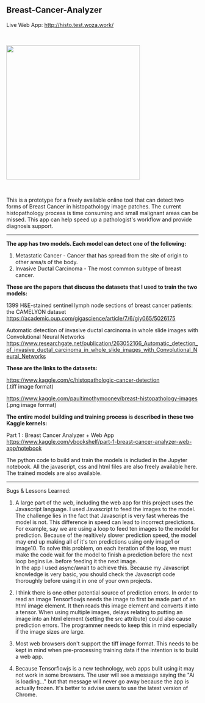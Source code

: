 
## Breast-Cancer-Analyzer

Live Web App: http://histo.test.woza.work/

<br>

<img src="http://histo.test.woza.work/assets/histo_sample.png" width="350"></img>

<br>

This is a prototype for a freely available online tool that can detect two forms of Breast Cancer in histopathology image patches. The current histopathology process is time consuming and small malignant areas can be missed. This app can help speed up a pathologist's workflow and provide diagnosis support.

<hr>

<b>The app has two models. Each model can detect one of the following:</b>

1. Metastatic Cancer - Cancer that has spread from the site of origin to other area/s of the body.
2. Invasive Ductal Carcinoma - The most common subtype of breast cancer.


<b>These are the papers that discuss the datasets that I used to train the two models:</b>

1399 H&E-stained sentinel lymph node sections of breast cancer patients: the CAMELYON dataset<br>
https://academic.oup.com/gigascience/article/7/6/giy065/5026175

Automatic detection of invasive ductal carcinoma in whole slide images with Convolutional Neural Networks<br>
https://www.researchgate.net/publication/263052166_Automatic_detection_of_invasive_ductal_carcinoma_in_whole_slide_images_with_Convolutional_Neural_Networks

<b>These are the links to the datasets:</b>

https://www.kaggle.com/c/histopathologic-cancer-detection<br>
(.tiff image format)

https://www.kaggle.com/paultimothymooney/breast-histopathology-images<br>
(.png image format)

<b>The entire model building and training process is described in these two Kaggle kernels:</b>

Part 1 : Breast Cancer Analyzer + Web App<br>
https://www.kaggle.com/vbookshelf/part-1-breast-cancer-analyzer-web-app/notebook


The python code to build and train the models is included in the Jupyter notebook. All the javascript, css and html files are also freely available here. The trained models are also available.

<hr>

Bugs & Lessons Learned:

1. A large part of the web, including the web app for this project uses the Javascript language. I used Javascript to feed the images to the model. The challenge lies in the fact that Javascript is very fast whereas the model is not. This difference in speed can lead to incorrect predictions.<br>
For example, say we are using a loop to feed ten images to the model for prediction. Because of the realtively slower prediction speed, the model may end up making all of it's ten predictions using only image1 or image10. To solve this problem, on each iteration of the loop, we must make the code wait for the model to finish a prediction before the next loop begins i.e. before feeding it the next image.<br>
In the app I used async/await to achieve this. Because my Javascript knowledge is very basic, you should check the Javascript code thoroughly before using it in one of your own projects.


2. I think there is one other potential source of prediction errors. In order to read an image Tensorflowjs needs the image to first be made part of an html image element. It then reads this image element and converts it into a tensor. When using multiple images, delays relating to putting an image into an html element (setting the src attribute) could also cause prediction errors. The programmer needs to keep this in mind especially if the image sizes are large.


3. Most web browsers don't support the tiff image format. This needs to be kept in mind when pre-processing training data if the intention is to build a web app.


4. Because Tensorflowjs is a new technology, web apps bulit using it may not work in some browsers. The user will see a message saying the "Ai is loading..." but that message will never go away because the app is actually frozen. It's better to advise users to use the latest version of Chrome.
